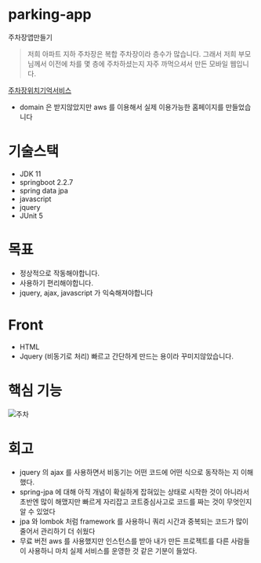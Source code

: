 # parking-app
주차장앱만들기

> 저희 아파트 지하 주차장은 복합 주차장이라 층수가 많습니다. 그래서 저희 부모님께서 이전에 차를 몇 층에 주차하셨는지 자주 까먹으셔서 만든 모바일 웹입니다. 

[주차장위치기억서비스](http://ec2-15-165-139-110.ap-northeast-2.compute.amazonaws.com:8080/?no=3)
- domain 은 받지않았지만 aws 를 이용해서 실제 이용가능한 홈페이지를 만들었습니다

# 기술스택
 - JDK 11
 - springboot 2.2.7
 - spring data jpa
 - javascript
 - jquery
 - JUnit 5

# 목표
 - 정상적으로 작동해야합니다.
 - 사용하기 편리해야합니다.
 - jquery, ajax, javascript 가 익숙해져야합니다
 
 # Front
 - HTML
 - Jquery (비동기로 처리)
 빠르고 간단하게 만드는 용이라 꾸미지않았습니다. 
 
 # 핵심 기능
 
 ![주차](https://user-images.githubusercontent.com/45488643/85920403-69f97d80-b8ae-11ea-982e-415bdd1fea73.gif)


# 회고

- jquery 의 ajax 를 사용하면서 비동기는 어떤 코드에 어떤 식으로 동작하는 지 이해했다.
- spring-jpa 에 대해 아직 개념이 확실하게 잡혀있는 상태로 시작한 것이 아니라서 초반엔 많이 해맸지만 빠르게 자리잡고 코트중심사고로 코드를 짜는 것이 무엇인지 알 수 있었다
- jpa 와 lombok 처럼 framework 를 사용하니 쿼리 시간과 중복되는 코드가 많이 줄어서 관리하기 더 쉬웠다
- 무료 버전 aws 를 사용했지만 인스턴스를 받아 내가 만든 프로젝트를 다른 사람들이 사용하니 마치 실제 서비스를 운영한 것 같은 기분이 들었다.
